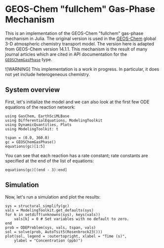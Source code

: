 # GEOS-Chem "fullchem" Gas-Phase Mechanism

This is an implementation of the GEOS-Chem "fullchem" gas-phase mechanism in Julia.
The original version is used in the [GEOS-Chem](https://geoschem.github.io/) global 3-D atmospheric chemistry transport model.
The version here is adapted from GEOS-Chem version 14.1.1.
This mechanism is the result of many journal articles which are cited in API documentation for the [`GEOSChemGasPhase`](@ref) type.

![WARNING]
This implementation is a work in progress. In particular, it does not yet include heterogeneous chemistry.

## System overview

First, let's initialize the model and we can also look at the first few ODE equations of the reaction network:

```@example 1
using GasChem, EarthSciMLBase
using DifferentialEquations, ModelingToolkit
using DynamicQuantities, Plots
using ModelingToolkit: t

tspan = (0.0, 360.0)
gc = GEOSChemGasPhase()
equations(gc)[1:5]
```

You can see that each reaction has a rate constant; rate constants are specified at the end of the list of equations:

```@example 1
equations(gc)[(end - 3):end]
```

## Simulation

Now, let's run a simulation and plot the results:

```@example 1
sys = structural_simplify(gc)
vals = ModelingToolkit.get_defaults(sys)
for k in setdiff(unknowns(sys), keys(vals))
    vals[k] = 0 # Set variables with no default to zero.
end
prob = ODEProblem(sys, vals, tspan, vals)
sol = solve(prob, AutoTsit5(Rosenbrock23()))
plot(sol, legend = :outertopright, xlabel = "Time (s)",
    ylabel = "Concentration (ppb)")
```
